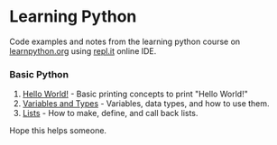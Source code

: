 # Learning Python
Code examples and notes from the learning python course on [learnpython.org](www.learnpython.org) using [repl.it](https://repl.it) online IDE.

### Basic Python

1. [Hello World!](https://github.com/MaxShalom/learning-python/blob/master/Basics/1-hello-word.py) - Basic printing concepts to print "Hello World!"
2. [Variables and Types](https://github.com/MaxShalom/learning-python/blob/master/Basics/2-variables-and-types.py) - Variables, data types, and how to use them.
3. [Lists](https://github.com/MaxShalom/learning-python/blob/master/Basics/3-lists.py) - How to make, define, and call back lists.

Hope this helps someone.

